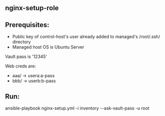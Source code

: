 ## nginx-setup-role

## Prerequisites:
* Public key of control-host's user already added to managed's /root/.ssh/ directory  
* Managed host OS is Ubuntu Server

Vault pass is '12345'

Web creds are:  
* aaa/ ->  usera:a-pass  
* bbb/ ->  userb:b-pass  

## Run:

ansible-playbook nginx-setup.yml -i inventory --ask-vault-pass -u root
